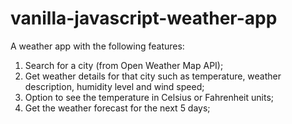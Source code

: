 # vanilla-javascript-weather-app


A weather app with the following features:

1. Search for a city (from Open Weather Map API);
2. Get weather details for that city such as temperature, weather description, humidity level and wind speed;
3. Option to see the temperature in Celsius or Fahrenheit units;
4. Get the weather forecast for the next 5 days;
